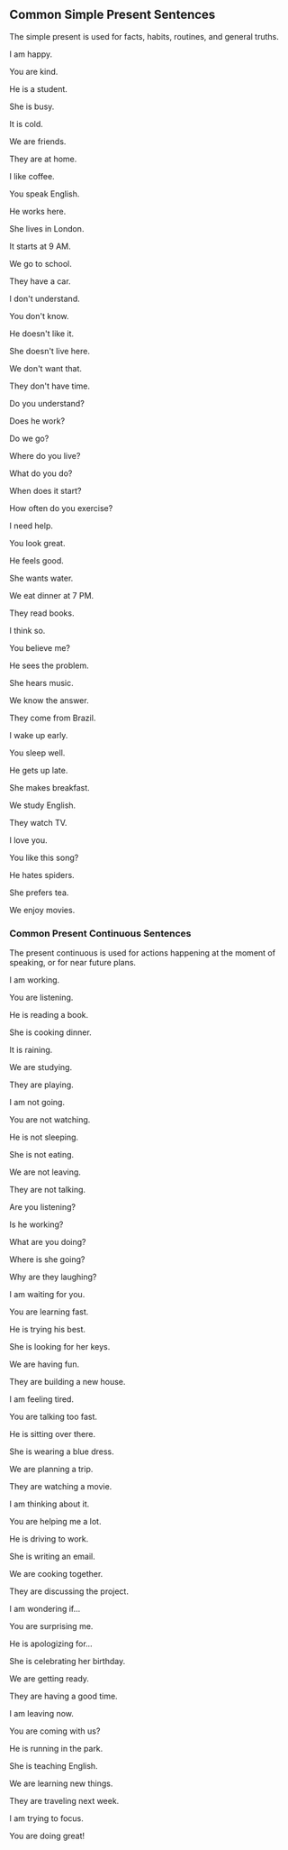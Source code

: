 ## Common Simple Present Sentences
The simple present is used for facts, habits, routines, and general truths.

I am happy.

You are kind.

He is a student.

She is busy.

It is cold.

We are friends.

They are at home.

I like coffee.

You speak English.

He works here.

She lives in London.

It starts at 9 AM.

We go to school.

They have a car.

I don't understand.

You don't know.

He doesn't like it.

She doesn't live here.

We don't want that.

They don't have time.

Do you understand?

Does he work?

Do we go?

Where do you live?

What do you do?

When does it start?

How often do you exercise?

I need help.

You look great.

He feels good.

She wants water.

We eat dinner at 7 PM.

They read books.

I think so.

You believe me?

He sees the problem.

She hears music.

We know the answer.

They come from Brazil.

I wake up early.

You sleep well.

He gets up late.

She makes breakfast.

We study English.

They watch TV.

I love you.

You like this song?

He hates spiders.

She prefers tea.

We enjoy movies.

### Common Present Continuous Sentences
The present continuous is used for actions happening at the moment of speaking, or for near future plans.

I am working.

You are listening.

He is reading a book.

She is cooking dinner.

It is raining.

We are studying.

They are playing.

I am not going.

You are not watching.

He is not sleeping.

She is not eating.

We are not leaving.

They are not talking.

Are you listening?

Is he working?

What are you doing?

Where is she going?

Why are they laughing?

I am waiting for you.

You are learning fast.

He is trying his best.

She is looking for her keys.

We are having fun.

They are building a new house.

I am feeling tired.

You are talking too fast.

He is sitting over there.

She is wearing a blue dress.

We are planning a trip.

They are watching a movie.

I am thinking about it.

You are helping me a lot.

He is driving to work.

She is writing an email.

We are cooking together.

They are discussing the project.

I am wondering if...

You are surprising me.

He is apologizing for...

She is celebrating her birthday.

We are getting ready.

They are having a good time.

I am leaving now.

You are coming with us?

He is running in the park.

She is teaching English.

We are learning new things.

They are traveling next week.

I am trying to focus.

You are doing great!
